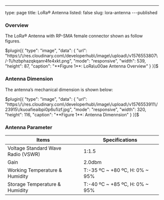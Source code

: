 ---
type: page
title: LoRa® Antenna
listed: false
slug: lora-antenna
---published

### Overview

The LoRa® Antenna with RP-SMA female connector shown as follow figures.

$plugin[{
    "type": "image",
    "data": {
        "url": "https:\/\/res.cloudinary.com\/developerhub\/image\/upload\/v1576553807\/-1\/hzbphazqkqanr4fe4xkt.png",
        "mode": "responsive",
        "width": 539,
        "height": 87,
        "caption": "**Figure 1**: LoRa\u00ae Antenna Overview"
    }
}]$

### Antenna Dimension

The antenna’s mechanical dimension is shown below:

$plugin[{
    "type": "image",
    "data": {
        "url": "https:\/\/res.cloudinary.com\/developerhub\/image\/upload\/v1576553911\/23915\/kuoafieaibpi0p6u1izf.jpg",
        "mode": "responsive",
        "width": 320,
        "height": 116,
        "caption": "**Figure 1**: Antenna Dimennsion"
    }
}]$

### Antenna Parameter

| **Items** | **Specifications** | 
| ---- | ---- | 
| Voltage Standard Wave<br>Radio (VSWR) | 1:1.5 | 
| Gain | 2.0dbm | 
| Working Temperature & Humidity | T:-35 ºC ~ +80 ºC, H: 0% ~ 95% | 
| Storage Temperature & Humidity | T:-40 ºC ~ +85 ºC, H: 0% ~ 95% | 


